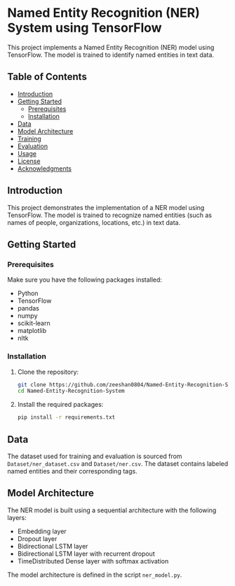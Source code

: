 # Named Entity Recognition (NER) System using TensorFlow

This project implements a Named Entity Recognition (NER) model using TensorFlow. The model is trained to identify named entities in text data.

## Table of Contents

- [Introduction](#introduction)
- [Getting Started](#getting-started)
  - [Prerequisites](#prerequisites)
  - [Installation](#installation)
- [Data](#data)
- [Model Architecture](#model-architecture)
- [Training](#training)
- [Evaluation](#evaluation)
- [Usage](#usage)
- [License](#license)
- [Acknowledgments](#acknowledgments)

## Introduction

This project demonstrates the implementation of a NER model using TensorFlow. The model is trained to recognize named entities (such as names of people, organizations, locations, etc.) in text data.

## Getting Started

### Prerequisites

Make sure you have the following packages installed:

- Python
- TensorFlow
- pandas
- numpy
- scikit-learn
- matplotlib
- nltk

### Installation

1. Clone the repository:

   ```bash
   git clone https://github.com/zeeshan0804/Named-Entity-Recognition-System.git
   cd Named-Entity-Recognition-System
2. Install the required packages:

   ```bash
   pip install -r requirements.txt
## Data

The dataset used for training and evaluation is sourced from `Dataset/ner_dataset.csv` and `Dataset/ner.csv`. The dataset contains labeled named entities and their corresponding tags.

## Model Architecture

The NER model is built using a sequential architecture with the following layers:

- Embedding layer
- Dropout layer
- Bidirectional LSTM layer
- Bidirectional LSTM layer with recurrent dropout
- TimeDistributed Dense layer with softmax activation

The model architecture is defined in the script `ner_model.py`.
